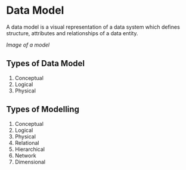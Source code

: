 # Data Model

A data model is a visual representation of a data system which defines structure, attributes and relationships of a data entity.

*Image of a model*

## Types of Data Model
1. Conceptual
2. Logical
3. Physical

## Types of Modelling
1. Conceptual
2. Logical
3. Physical
4. Relational
5. Hierarchical
6. Network
7. Dimensional
